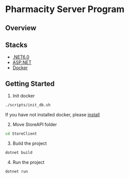 ﻿# Pharmacity Server Program

## Overview

## Stacks

- [.NET6.0](https://learn.microsoft.com/en-us/dotnet/)
- [ASP.NET](https://learn.microsoft.com/en-us/aspnet/core/?view=aspnetcore-6.0)
- [Docker](https://www.docker.com/)

## Getting Started

1. Init docker

```bash
./scripts/init_db.sh
```

If you have not installed docker, please [install](https://www.docker.com/)

2. Move StoreAPI folder

```bash
cd StoreClient
```

3. Build the project

```bash
dotnet build
```

4. Run the project

```bash
dotnet run
```
